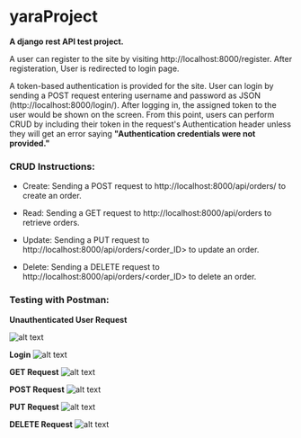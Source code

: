 # yaraProject
**A django rest API test project.**

A user can register to the site by visiting http://localhost:8000/register. After registeration, User is redirected to login page.

A token-based authentication is provided for the site. User can login by sending a POST request entering username and password as JSON (http://localhost:8000/login/). After logging in, the assigned token to the user would be shown on the screen. From this point, users can perform CRUD by including their token in the request's Authentication header unless they will get an error saying **"Authentication credentials were not provided."**

### CRUD Instructions:

* Create: Sending a POST request to http://localhost:8000/api/orders/ to create an order.

* Read: Sending a GET request to http://localhost:8000/api/orders to retrieve orders.

* Update: Sending a PUT request to http://localhost:8000/api/orders/<order_ID> to update an order.

* Delete: Sending a DELETE request to http://localhost:8000/api/orders/<order_ID> to delete an order.


### Testing with Postman:

**Unauthenticated User Request**

![alt text](https://user-images.githubusercontent.com/16460505/54054271-fcc86180-41fe-11e9-80cb-1cb14d6c5293.png)

**Login**
![alt text](https://user-images.githubusercontent.com/16460505/54054396-4d3fbf00-41ff-11e9-85e8-100d0d95f961.png)


**GET Request**
![alt text](https://user-images.githubusercontent.com/16460505/54054465-78c2a980-41ff-11e9-9a2e-b484534202f7.png)


**POST Request**
![alt text](https://user-images.githubusercontent.com/16460505/54054497-8e37d380-41ff-11e9-8c05-592dafe7ebfa.png)


**PUT Request**
![alt text](https://user-images.githubusercontent.com/16460505/54054540-b3c4dd00-41ff-11e9-84a5-665568a353b6.png)


**DELETE Request**
![alt text](https://user-images.githubusercontent.com/16460505/54054573-d1924200-41ff-11e9-8a46-785bee4af27d.png)
